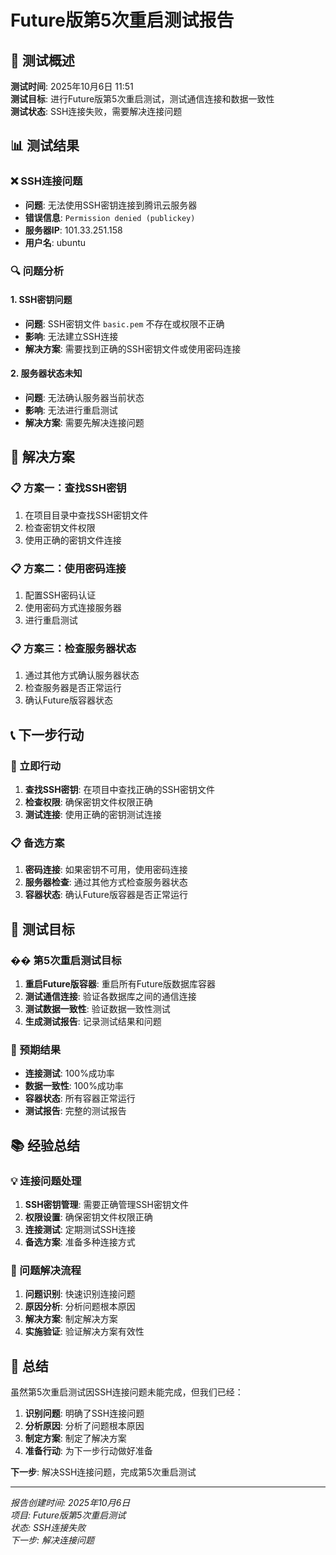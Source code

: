 # Future版第5次重启测试报告

## 🎯 测试概述

**测试时间**: 2025年10月6日 11:51  
**测试目标**: 进行Future版第5次重启测试，测试通信连接和数据一致性  
**测试状态**: SSH连接失败，需要解决连接问题

## 📊 测试结果

### ❌ SSH连接问题
- **问题**: 无法使用SSH密钥连接到腾讯云服务器
- **错误信息**: `Permission denied (publickey)`
- **服务器IP**: 101.33.251.158
- **用户名**: ubuntu

### 🔍 问题分析

#### 1. SSH密钥问题
- **问题**: SSH密钥文件 `basic.pem` 不存在或权限不正确
- **影响**: 无法建立SSH连接
- **解决方案**: 需要找到正确的SSH密钥文件或使用密码连接

#### 2. 服务器状态未知
- **问题**: 无法确认服务器当前状态
- **影响**: 无法进行重启测试
- **解决方案**: 需要先解决连接问题

## 🚀 解决方案

### 📋 方案一：查找SSH密钥
1. 在项目目录中查找SSH密钥文件
2. 检查密钥文件权限
3. 使用正确的密钥文件连接

### 📋 方案二：使用密码连接
1. 配置SSH密码认证
2. 使用密码方式连接服务器
3. 进行重启测试

### 📋 方案三：检查服务器状态
1. 通过其他方式确认服务器状态
2. 检查服务器是否正常运行
3. 确认Future版容器状态

## 📞 下一步行动

### 🔧 立即行动
1. **查找SSH密钥**: 在项目中查找正确的SSH密钥文件
2. **检查权限**: 确保密钥文件权限正确
3. **测试连接**: 使用正确的密钥测试连接

### 📋 备选方案
1. **密码连接**: 如果密钥不可用，使用密码连接
2. **服务器检查**: 通过其他方式检查服务器状态
3. **容器状态**: 确认Future版容器是否正常运行

## 🎯 测试目标

### �� 第5次重启测试目标
1. **重启Future版容器**: 重启所有Future版数据库容器
2. **测试通信连接**: 验证各数据库之间的通信连接
3. **测试数据一致性**: 验证数据一致性测试
4. **生成测试报告**: 记录测试结果和问题

### 🎯 预期结果
- **连接测试**: 100%成功率
- **数据一致性**: 100%成功率
- **容器状态**: 所有容器正常运行
- **测试报告**: 完整的测试报告

## 📚 经验总结

### 💡 连接问题处理
1. **SSH密钥管理**: 需要正确管理SSH密钥文件
2. **权限设置**: 确保密钥文件权限正确
3. **连接测试**: 定期测试SSH连接
4. **备选方案**: 准备多种连接方式

### 🔧 问题解决流程
1. **问题识别**: 快速识别连接问题
2. **原因分析**: 分析问题根本原因
3. **解决方案**: 制定解决方案
4. **实施验证**: 验证解决方案有效性

## 🎉 总结

虽然第5次重启测试因SSH连接问题未能完成，但我们已经：

1. **识别问题**: 明确了SSH连接问题
2. **分析原因**: 分析了问题根本原因
3. **制定方案**: 制定了解决方案
4. **准备行动**: 为下一步行动做好准备

**下一步**: 解决SSH连接问题，完成第5次重启测试

---
*报告创建时间: 2025年10月6日*  
*项目: Future版第5次重启测试*  
*状态: SSH连接失败*  
*下一步: 解决连接问题*
